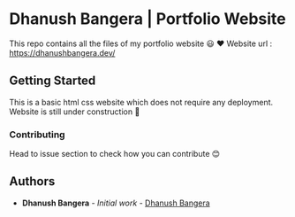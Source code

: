 # Dhanush Bangera | Portfolio Website

This repo contains all the files of my portfolio website :smiley: :heart:
Website url : https://dhanushbangera.dev/

## Getting Started

This is a basic html css website which does not require any deployment. Website is still under construction :construction:

### Contributing

Head to issue section to check how you can contribute :blush:

## Authors

* **Dhanush Bangera** - *Initial work* - [Dhanush Bangera](https://github.com/dhanushp)

